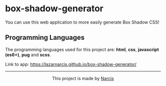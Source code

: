 # box-shadow-generator

You can use this web application to more easily generate Box Shadow CSS!

## Programming Languages

The programming languages used for this project are: <b>html</b>, <b>css</b>, <b>javascript (es6+)</b>, <b>pug</b> and <b>scss</b>.

Link to app: https://lazarnarcis.github.io/box-shadow-generator/

<hr>

<p align="center">This project is made by <a href="https://lazarnarcis.github.io">Narcis</a></p>

